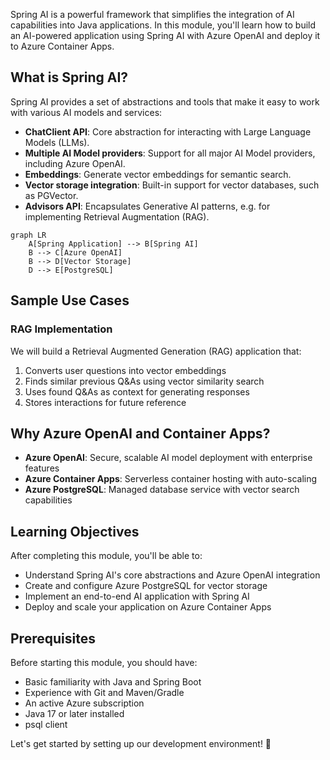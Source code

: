 Spring AI is a powerful framework that simplifies the integration of AI capabilities into Java applications. In this module, you'll learn how to build an AI-powered application using Spring AI with Azure OpenAI and deploy it to Azure Container Apps.

## What is Spring AI?

Spring AI provides a set of abstractions and tools that make it easy to work with various AI models and services:

- **ChatClient API**: Core abstraction for interacting with Large Language Models (LLMs).
- **Multiple AI Model providers**: Support for all major AI Model providers, including Azure OpenAI.
- **Embeddings**: Generate vector embeddings for semantic search.
- **Vector storage integration**: Built-in support for vector databases, such as PGVector.
- **Advisors API**: Encapsulates Generative AI patterns, e.g. for implementing Retrieval Augmentation (RAG).

```mermaid
graph LR
    A[Spring Application] --> B[Spring AI]
    B --> C[Azure OpenAI]
    B --> D[Vector Storage]
    D --> E[PostgreSQL]
```

## Sample Use Cases

### RAG Implementation

We will build a Retrieval Augmented Generation (RAG) application that:

1. Converts user questions into vector embeddings
2. Finds similar previous Q&As using vector similarity search
3. Uses found Q&As as context for generating responses
4. Stores interactions for future reference

## Why Azure OpenAI and Container Apps?

- **Azure OpenAI**: Secure, scalable AI model deployment with enterprise features
- **Azure Container Apps**: Serverless container hosting with auto-scaling
- **Azure PostgreSQL**: Managed database service with vector search capabilities

## Learning Objectives

After completing this module, you'll be able to:

- Understand Spring AI's core abstractions and Azure OpenAI integration
- Create and configure Azure PostgreSQL for vector storage
- Implement an end-to-end AI application with Spring AI
- Deploy and scale your application on Azure Container Apps

## Prerequisites

Before starting this module, you should have:

- Basic familiarity with Java and Spring Boot
- Experience with Git and Maven/Gradle
- An active Azure subscription
- Java 17 or later installed
- psql client

Let's get started by setting up our development environment! 🚀
